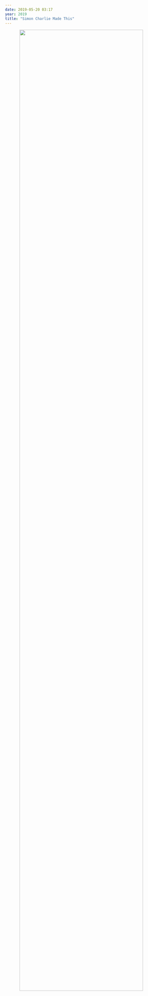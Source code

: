 ```yaml
---
date: 2019-05-20 03:17
year: 2019
title: "Simon Charlie Made This"
---
```


<div align="center">
<img src="{{site.github.url}}/files/2019/05/mask.jpg" width="90%">
</div>
